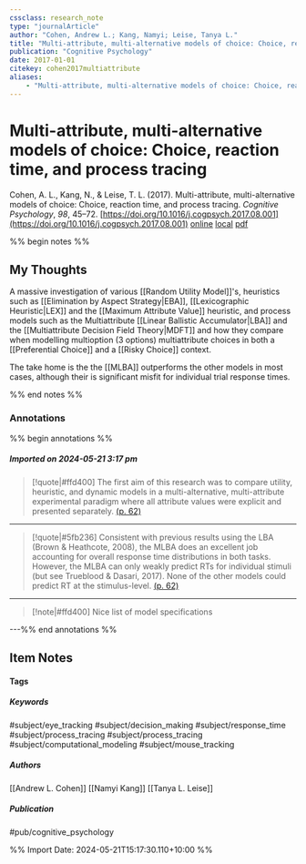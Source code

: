 ```yaml
---
cssclass: research_note
type: "journalArticle"
author: "Cohen, Andrew L.; Kang, Namyi; Leise, Tanya L."
title: "Multi-attribute, multi-alternative models of choice: Choice, reaction time, and process tracing"
publication: "Cognitive Psychology"
date: 2017-01-01
citekey: cohen2017multiattribute
aliases: 
    - "Multi-attribute, multi-alternative models of choice: Choice, reaction time, and process tracing"
---
```


# Multi-attribute, multi-alternative models of choice: Choice, reaction time, and process tracing

Cohen, A. L., Kang, N., & Leise, T. L. (2017). Multi-attribute, multi-alternative models of choice: Choice, reaction time, and process tracing. _Cognitive Psychology_, _98_, 45–72. [https://doi.org/10.1016/j.cogpsych.2017.08.001](https://doi.org/10.1016/j.cogpsych.2017.08.001)
[online](http://zotero.org/users/local/kZl3QdXV/items/7WG3NDR8) [local](zotero://select/library/items/7WG3NDR8) [pdf](file:///home/gjc216/Zotero/storage/DQCR5NZC/Cohen%20et%20al.%20-%202017%20-%20Multi-attribute,%20multi-alternative%20models%20of%20choic.pdf)
 

 
%% begin notes %%

## My Thoughts

A massive investigation of various [[Random Utility Model]]'s, heuristics such as [[Elimination by Aspect Strategy|EBA]], [[Lexicographic Heuristic|LEX]] and the [[Maximum Attribute Value]] heuristic, and process models such as the Multiattribute [[Linear Ballistic Accumulator|LBA]] and the [[Multiattribute Decision Field Theory|MDFT]] and how they compare when modelling multioption (3 options) multiattribute choices in both a [[Preferential Choice]] and a [[Risky Choice]] context.

The take home is the the [[MLBA]] outperforms the other models in most cases, although their is significant misfit for individual trial response times.

%% end notes %%

### Annotations

%% begin annotations %%

##### Imported on 2024-05-21 3:17 pm
>[!quote|#ffd400]
>The first aim of this research was to compare utility, heuristic, and dynamic models in a multi-alternative, multi-attribute experimental paradigm where all attribute values were explicit and presented separately. [(p. 62)](zotero://open-pdf/library/items/DQCR5NZC?page=62&annotation=L9E845IG)

---
>[!quote|#5fb236]
>Consistent with previous results using the LBA (Brown & Heathcote, 2008), the MLBA does an excellent job accounting for overall response time distributions in both tasks. However, the MLBA can only weakly predict RTs for individual stimuli (but see Trueblood & Dasari, 2017). None of the other models could predict RT at the stimulus-level. [(p. 62)](zotero://open-pdf/library/items/DQCR5NZC?page=62&annotation=B92F526F)

---
>[!note|#ffd400]
> Nice list of model specifications

---%% end annotations %%

## Item Notes

#### Tags

##### Keywords

#subject/eye_tracking #subject/decision_making #subject/response_time #subject/process_tracing #subject/process_tracing #subject/computational_modeling #subject/mouse_tracking

##### Authors

[[Andrew L. Cohen]] [[Namyi Kang]] [[Tanya L. Leise]]

##### Publication

#pub/cognitive_psychology


%% Import Date: 2024-05-21T15:17:30.110+10:00 %%
